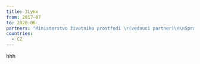 ```yaml
---
title: 3Lynx
from: 2017-07
to: 2020-06
partners: "Ministerstvo životního prostředí \r(vedoucí partner)\n\nSpráva Národního parku Šumava\r\n\nAgentura ochrany přírody a krajiny České republiky\r\n\nALKA Wildlife, o.p.s.\r\n\nBavarian environmental agency \r\n\nWorld Wild Fund for Nature Germany\r\n\nGovernment of Upper Austria \r\n\nGreen Heart of Europe \r\n\nResearch Institute of Wildlife Ecology, University of Veterinary Medicine, Vienna \r\n\nSlovenia Forest Service\r\n\nItalian Lynx Project\r\n\nUniversity of Zagreb Faculty of Veterinary Medicine  (přidružený partner)"
countries:
  - CZ
---
```

hhh
